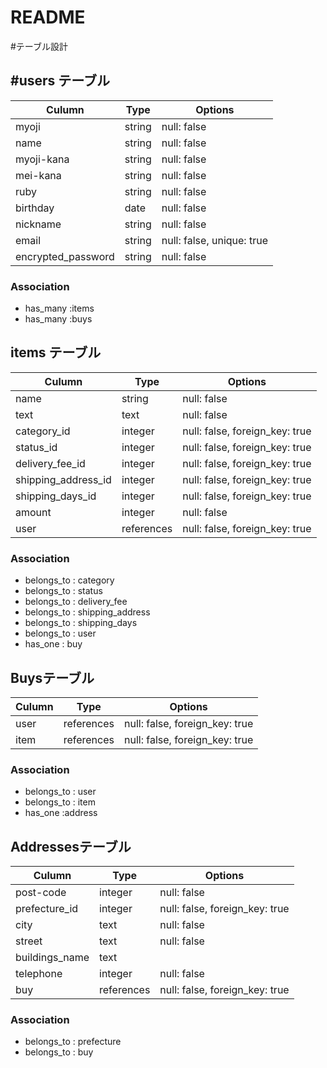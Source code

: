 # README

#テーブル設計

## #users テーブル

|  Culumn            | Type    |  Options    |
| ------------------ | ------- | ----------- |
| myoji              | string  | null: false |
| name               | string  | null: false |
| myoji-kana         | string  | null: false |
| mei-kana           | string  | null: false |
| ruby               | string  | null: false |
| birthday           | date    | null: false |
| nickname           | string  | null: false |
| email              | string  | null: false, unique: true  |
| encrypted_password | string  | null: false |

### Association
- has_many :items
- has_many :buys


## items テーブル

|  Culumn             | Type       |  Options   |
| ------------------- | ---------- | ---------- |
| name                | string     | null: false |
| text                | text       | null: false |
| category_id         | integer    | null: false, foreign_key: true |
| status_id           | integer    | null: false, foreign_key: true |
| delivery_fee_id     | integer    | null: false, foreign_key: true |
| shipping_address_id | integer    | null: false, foreign_key: true |
| shipping_days_id    | integer    | null: false, foreign_key: true |
| amount              | integer    | null: false |
| user                | references | null: false, foreign_key: true |

### Association
- belongs_to : category
- belongs_to : status
- belongs_to : delivery_fee
- belongs_to : shipping_address
- belongs_to : shipping_days
- belongs_to : user
- has_one : buy

## Buysテーブル

|  Culumn             | Type       |  Options   |
| ------------------- | ---------- | ----------- |
| user                | references | null: false, foreign_key: true |
| item                | references | null: false, foreign_key: true |

### Association
- belongs_to : user
- belongs_to : item
- has_one :address


## Addressesテーブル

|  Culumn             | Type       |  Options   |
| ------------------- | ---------- | ----------- |
| post-code           | integer    | null: false |
| prefecture_id       | integer    | null: false, foreign_key: true |
| city                | text       | null: false |
| street              | text       | null: false |
| buildings_name      | text       |
| telephone           | integer    | null: false |
| buy                 | references | null: false, foreign_key: true |

### Association
- belongs_to : prefecture
- belongs_to : buy